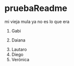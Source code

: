 # pruebaReadme
mi vieja mula ya no es lo que era
1) Gabi
2. Daiana
3) Lautaro
4) Diego 
5) Verónica
